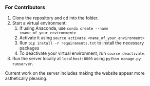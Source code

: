 ### For Contributors

1. Clone the repository and cd into the folder.
2. Start a virtual environment: 
	1. If using Anaconda, use `conda create --name <name_of_your_environment>`
	2. Activate it using `source activate <name_of_your_environment>`
	3. Run `pip install -r requirements.txt` to install the necessary packages
	4. To deactivate your virtual environment, run `source deactivate`.
4. Run the server locally at `localhost:8000` using `python manage.py runserver`.

Current work on the server includes making the website appear more asthetically pleasing.
